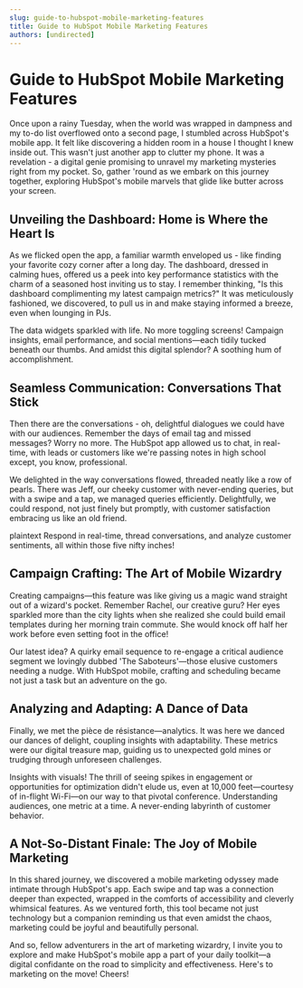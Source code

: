 ```yaml
---
slug: guide-to-hubspot-mobile-marketing-features
title: Guide to HubSpot Mobile Marketing Features
authors: [undirected]
---
```


# Guide to HubSpot Mobile Marketing Features

Once upon a rainy Tuesday, when the world was wrapped in dampness and my to-do list overflowed onto a second page, I stumbled across HubSpot's mobile app. It felt like discovering a hidden room in a house I thought I knew inside out. This wasn't just another app to clutter my phone. It was a revelation - a digital genie promising to unravel my marketing mysteries right from my pocket. So, gather 'round as we embark on this journey together, exploring HubSpot's mobile marvels that glide like butter across your screen.

## **Unveiling the Dashboard: Home is Where the Heart Is**

As we flicked open the app, a familiar warmth enveloped us - like finding your favorite cozy corner after a long day. The dashboard, dressed in calming hues, offered us a peek into key performance statistics with the charm of a seasoned host inviting us to stay. I remember thinking, "Is this dashboard complimenting my latest campaign metrics?" It was meticulously fashioned, we discovered, to pull us in and make staying informed a breeze, even when lounging in PJs.

The data widgets sparkled with life. No more toggling screens! Campaign insights, email performance, and social mentions—each tidily tucked beneath our thumbs. And amidst this digital splendor? A soothing hum of accomplishment.

## **Seamless Communication: Conversations That Stick**

Then there are the conversations - oh, delightful dialogues we could have with our audiences. Remember the days of email tag and missed messages? Worry no more. The HubSpot app allowed us to chat, in real-time, with leads or customers like we're passing notes in high school except, you know, professional.

We delighted in the way conversations flowed, threaded neatly like a row of pearls. There was Jeff, our cheeky customer with never-ending queries, but with a swipe and a tap, we managed queries efficiently. Delightfully, we could respond, not just finely but promptly, with customer satisfaction embracing us like an old friend.

plaintext
Respond in real-time, thread conversations, and analyze customer sentiments, all within those five nifty inches!


## **Campaign Crafting: The Art of Mobile Wizardry**

Creating campaigns—this feature was like giving us a magic wand straight out of a wizard's pocket. Remember Rachel, our creative guru? Her eyes sparkled more than the city lights when she realized she could build email templates during her morning train commute. She would knock off half her work before even setting foot in the office!

Our latest idea? A quirky email sequence to re-engage a critical audience segment we lovingly dubbed 'The Saboteurs'—those elusive customers needing a nudge. With HubSpot mobile, crafting and scheduling became not just a task but an adventure on the go.

## **Analyzing and Adapting: A Dance of Data**

Finally, we met the pièce de résistance—analytics. It was here we danced our dances of delight, coupling insights with adaptability. These metrics were our digital treasure map, guiding us to unexpected gold mines or trudging through unforeseen challenges.

Insights with visuals! The thrill of seeing spikes in engagement or opportunities for optimization didn't elude us, even at 10,000 feet—courtesy of in-flight Wi-Fi—on our way to that pivotal conference. Understanding audiences, one metric at a time. A never-ending labyrinth of customer behavior.

## **A Not-So-Distant Finale: The Joy of Mobile Marketing**

In this shared journey, we discovered a mobile marketing odyssey made intimate through HubSpot's app. Each swipe and tap was a connection deeper than expected, wrapped in the comforts of accessibility and cleverly whimsical features. As we ventured forth, this tool became not just technology but a companion reminding us that even amidst the chaos, marketing could be joyful and beautifully personal.

And so, fellow adventurers in the art of marketing wizardry, I invite you to explore and make HubSpot's mobile app a part of your daily toolkit—a digital confidante on the road to simplicity and effectiveness. Here's to marketing on the move! Cheers!